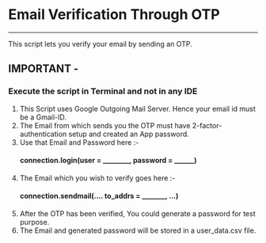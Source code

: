 # Email Verification Through OTP

---

This script lets you verify your email by sending an OTP.

## IMPORTANT -
### Execute the script in Terminal and not in any IDE
1. This Script uses Google Outgoing Mail Server. Hence your email id must be a Gmail-ID.
2. The Email from which sends you the OTP must have 2-factor-authentication setup and created an App password.
3. Use that Email and Password here :-
   #### connection.login(user = ________, password = ______)
4. The Email which you wish to verify goes here :-
   #### connection.sendmail(.... to_addrs = _______, ...)
5. After the OTP has been verified, You could generate a password for test purpose.
6. The Email and generated password will be stored in a user_data.csv file.